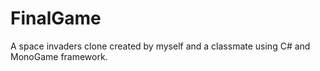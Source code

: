 # FinalGame

A space invaders clone created by myself and a classmate using C# and MonoGame framework.
